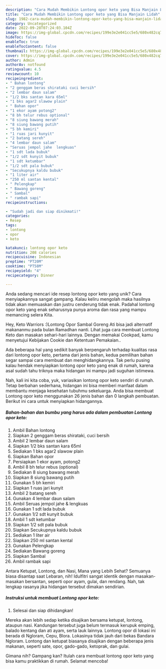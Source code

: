 ```yaml
---
description: "Cara Mudah Membikin Lontong opor keto yang Bisa Manjain Lidah"
title: "Cara Mudah Membikin Lontong opor keto yang Bisa Manjain Lidah"
slug: 1982-cara-mudah-membikin-lontong-opor-keto-yang-bisa-manjain-lidah
category: Uncategorized
date: 2022-09-28T07:24:03.104Z
image: https://img-global.cpcdn.com/recipes/199e3e2e041cc5e5/680x482cq70/lontong-opor-keto-foto-resep-utama.jpg
hideToc: false
enableToc: true
enableTocContent: false
thumbnail: https://img-global.cpcdn.com/recipes/199e3e2e041cc5e5/680x482cq70/lontong-opor-keto-foto-resep-utama.jpg
cover: https://img-global.cpcdn.com/recipes/199e3e2e041cc5e5/680x482cq70/lontong-opor-keto-foto-resep-utama.jpg
author: Admin
authorAv: notfound
ratingvalue: 4.5
reviewcount: 10
recipeingredient:
- " Bahan lontong"
- "2 genggam beras shirataki cuci bersih"
- "2 lembar daun salam"
- "1/2 bks santan kara 65ml"
- "1 bks agar2 slawow plain"
- " Bahan opor"
- "1 ekor ayam potong2"
- "8 bh telur rebus optional"
- "8 siung bawang merah"
- "8 siung bawang putih"
- "5 bh kemiri"
- "1 ruas jari kunyit"
- "2 batang sereh"
- "4 lembar daun salam"
- "Seruas jempol jahe  lengkuas"
- "1 sdt lada bubuk"
- "1/2 sdt kunyit bubuk"
- "1 sdt ketumbar"
- "1/2 sdt pala bubuk"
- "Secukupnya kaldu bubuk"
- "1 liter air"
- "250 ml santan kental"
- " Pelengkap"
- " Bawang goreng"
- " Sambal"
- " rambak sapi"
recipeinstructions:

- "Sudah jadi dan siap dinikmati!"
categories:
- Resep
tags:
- lontong
- opor
- keto

katakunci: lontong opor keto 
nutrition: 208 calories
recipecuisine: Indonesian
preptime: "PT20M"
cooktime: "PT58M"
recipeyield: "4"
recipecategory: Dinner

---
```





Anda sedang mencari ide resep lontong opor keto yang unik? Cara menyiapkannya sangat gampang. Kalau keliru mengolah maka hasilnya tidak akan memuaskan dan justru cenderung tidak enak. Padahal lontong opor keto yang enak seharusnya punya aroma dan rasa yang mampu memancing selera Kita.





Hey, Keto Warriors :)Lontong Opor Sambal Goreng Ati bisa jadi alternatif makananmu pada bulan Ramadhan nanti. Lihat juga cara membuat Lontong Keto dan masakan sehari-hari lainnya. Dengan memakai Cookpad, kamu menyetujui Kebijakan Cookie dan Ketentuan Pemakaian..

Ada beberapa hal yang sedikit banyak berpengaruh terhadap kualitas rasa dari lontong opor keto, pertama dari jenis bahan, kedua pemilihan bahan segar sampai cara membuat dan menghidangkannya. Tak perlu pusing kalau hendak menyiapkan lontong opor keto yang enak di rumah, karena asal sudah tahu triknya maka hidangan ini mampu jadi suguhan istimewa.






Nah, kali ini kita coba, yuk, variasikan lontong opor keto sendiri di rumah. Tetap berbahan sederhana, hidangan ini bisa memberi manfaat dalam membantu menjaga kesehatan tubuhmu sekeluarga. Anda bisa membuat Lontong opor keto menggunakan 26 jenis bahan dan 0 langkah pembuatan. Berikut ini cara untuk menyiapkan hidangannya.

<!--inarticleads1-->

##### Bahan-bahan dan bumbu yang harus ada dalam pembuatan Lontong opor keto:

1. Ambil  Bahan lontong
1. Siapkan 2 genggam beras shirataki, cuci bersih
1. Ambil 2 lembar daun salam
1. Siapkan 1/2 bks santan kara 65ml
1. Sediakan 1 bks agar2 slawow plain
1. Siapkan  Bahan opor
1. Persiapkan 1 ekor ayam, potong2
1. Ambil 8 bh telur rebus (optional)
1. Sediakan 8 siung bawang merah
1. Siapkan 8 siung bawang putih
1. Gunakan 5 bh kemiri
1. Siapkan 1 ruas jari kunyit
1. Ambil 2 batang sereh
1. Gunakan 4 lembar daun salam
1. Ambil Seruas jempol jahe &amp; lengkuas
1. Gunakan 1 sdt lada bubuk
1. Gunakan 1/2 sdt kunyit bubuk
1. Ambil 1 sdt ketumbar
1. Siapkan 1/2 sdt pala bubuk
1. Siapkan Secukupnya kaldu bubuk
1. Sediakan 1 liter air
1. Siapkan 250 ml santan kental
1. Gunakan  Pelengkap
1. Sediakan  Bawang goreng
1. Siapkan  Sambal
1. Ambil  rambak sapi


Antara Ketupat, Lontong, dan Nasi, Mana yang Lebih Sehat? Semuanya biasa disantap saat Lebaran, nih! Idulfitri sangat identik dengan masakan-masakan bersantan, seperti opor ayam, gulai, dan rendang. Nah, tak lengkap rasanya jika hidangan tersebut dimakan sendirian. 

<!--inarticleads2-->

##### Instruksi untuk membuat Lontong opor keto:


1. Selesai dan siap dihidangkan!

Mereka akan lebih sedap ketika disajikan bersama ketupat, lontong, ataupun nasi. Kandungan tersebut juga belum termasuk kerupuk emping, balado kentang dan ati ayam, serta lauk lainnya. Lontong opor di lokasi ini berada di Ngloram, Cepu, Blora. Lokasinya tidak jauh dari bekas Bandara Ngloram. Lontong dan ketupat biasanya disajikan dengan beberapa jenis makanan, seperti sate, opor, gado-gado, ketoprak, dan gulai. 

Gimana nih? Gampang kan? Itulah cara membuat lontong opor keto yang bisa kamu praktikkan di rumah. Selamat mencoba!
